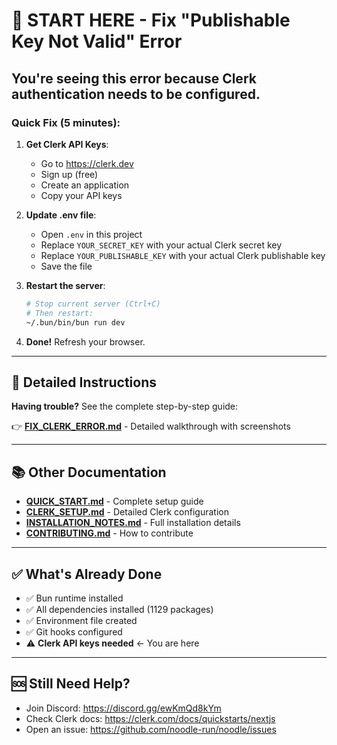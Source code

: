 # 🚨 START HERE - Fix "Publishable Key Not Valid" Error

## You're seeing this error because Clerk authentication needs to be configured.

### Quick Fix (5 minutes):

1. **Get Clerk API Keys**:

   - Go to https://clerk.dev
   - Sign up (free)
   - Create an application
   - Copy your API keys

2. **Update .env file**:

   - Open `.env` in this project
   - Replace `YOUR_SECRET_KEY` with your actual Clerk secret key
   - Replace `YOUR_PUBLISHABLE_KEY` with your actual Clerk publishable key
   - Save the file

3. **Restart the server**:

   ```bash
   # Stop current server (Ctrl+C)
   # Then restart:
   ~/.bun/bin/bun run dev
   ```

4. **Done!** Refresh your browser.

---

## 📖 Detailed Instructions

**Having trouble?** See the complete step-by-step guide:

👉 **[FIX_CLERK_ERROR.md](./FIX_CLERK_ERROR.md)** - Detailed walkthrough with screenshots

---

## 📚 Other Documentation

- **[QUICK_START.md](./QUICK_START.md)** - Complete setup guide
- **[CLERK_SETUP.md](./CLERK_SETUP.md)** - Detailed Clerk configuration
- **[INSTALLATION_NOTES.md](./INSTALLATION_NOTES.md)** - Full installation details
- **[CONTRIBUTING.md](./CONTRIBUTING.md)** - How to contribute

---

## ✅ What's Already Done

- ✅ Bun runtime installed
- ✅ All dependencies installed (1129 packages)
- ✅ Environment file created
- ✅ Git hooks configured
- ⚠️ **Clerk API keys needed** ← You are here

---

## 🆘 Still Need Help?

- Join Discord: https://discord.gg/ewKmQd8kYm
- Check Clerk docs: https://clerk.com/docs/quickstarts/nextjs
- Open an issue: https://github.com/noodle-run/noodle/issues
